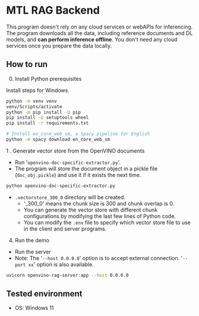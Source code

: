 # MTL RAG Backend

This program doesn't rely on any cloud services or webAPIs for inferencing. The program downloads all the data, including reference documents and DL models, and **can perform inference offline**. You don't need any cloud services once you prepare the data locally. 

## How to run

0. Install Python prerequisites

Install steps for Windows.
```sh
python -m venv venv
venv/Scripts/activate
python -m pip install -U pip
pip install -U setuptools wheel
pip install -r requirements.txt

# Install en_core_web_sm, a Spacy pipeline for English
python -m spacy download en_core_web_sm
```


1 . Generate vector store from the OpenVINO documents
- Run '`openvino-doc-specific-extractor.py`'.
- The program will store the document object in a pickle file (`doc_obj.pickle`) and use it if it exists the next time.
```sh
python openvino-doc-specific-extractor.py
```
- `.vectorstore_300_0` directory will be created.
	- '_300_0' means the chunk size is 300 and chunk overlap is 0.
	- You can generate the vector store with different chunk configurations by modifying the last few lines of Python code.
	- You can modify the `.env` file to specify which vector store file to use in the client and server programs. 


4. Run the demo
- Run the server
- Note: The '`--host 0.0.0.0`' option is to accept external connection. '`--port xx`' option is also available.
```sh
uvicorn openvino-rag-server:app --host 0.0.0.0
```



## Tested environment
- OS: Windows 11
